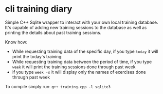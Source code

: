 # cli training diary

Simple C++ Sqlite wrapper to interact with your own local training database. It's capable of adding new training sessions to the database as well as printing the details about past training sessions.

Know how:

* While requesting training data of the specific day, if you type `today` it will print the today's training
* While requesting training data between the period of time, if you type `week` it will print the training sessions done through past week
* if you type `week -s` it will display only the names of exercises done through past week

 To compile simply run: `g++ training.cpp -l sqlite3`
